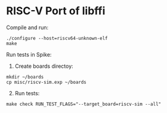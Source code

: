 RISC-V Port of libffi
=====================

Compile and run:

```
./configure --host=riscv64-unknown-elf
make
```

Run tests in Spike:

1. Create boards directoy:
```
mkdir ~/boards
cp misc/riscv-sim.exp ~/boards
```

2. Run tests:
```
make check RUN_TEST_FLAGS="--target_board=riscv-sim --all"
```
